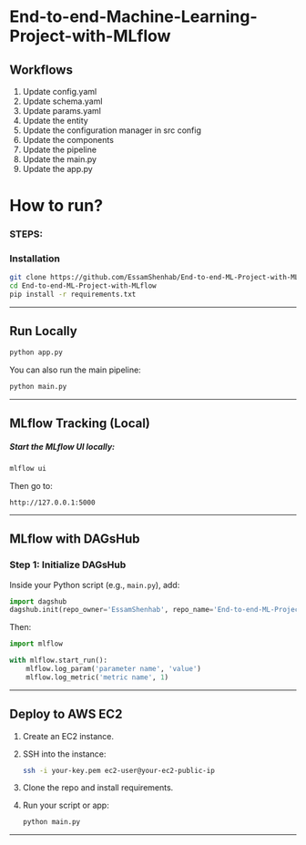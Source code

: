 # End-to-end-Machine-Learning-Project-with-MLflow


## Workflows

1. Update config.yaml
2. Update schema.yaml
3. Update params.yaml
4. Update the entity
5. Update the configuration manager in src config
6. Update the components
7. Update the pipeline 
8. Update the main.py
9. Update the app.py



# How to run?
### STEPS:

### Installation

```bash
git clone https://github.com/EssamShenhab/End-to-end-ML-Project-with-MLflow.git
cd End-to-end-ML-Project-with-MLflow
pip install -r requirements.txt
```

---

## Run Locally

```bash
python app.py
```

You can also run the main pipeline:

```bash
python main.py
```

---

## MLflow Tracking (Local)

##### Start the MLflow UI locally:

```bash
mlflow ui
```

Then go to:

```
http://127.0.0.1:5000
```

---

## MLflow with DAGsHub

### Step 1: Initialize DAGsHub

Inside your Python script (e.g., `main.py`), add:

```python
import dagshub
dagshub.init(repo_owner='EssamShenhab', repo_name='End-to-end-ML-Project-with-MLflow', mlflow=True)
```

Then:

```python
import mlflow

with mlflow.start_run():
    mlflow.log_param('parameter name', 'value')
    mlflow.log_metric('metric name', 1)
```

---

## Deploy to AWS EC2

1. Create an EC2 instance.
2. SSH into the instance:

   ```bash
   ssh -i your-key.pem ec2-user@your-ec2-public-ip
   ```
3. Clone the repo and install requirements.
4. Run your script or app:

   ```bash
   python main.py
   ```

---
